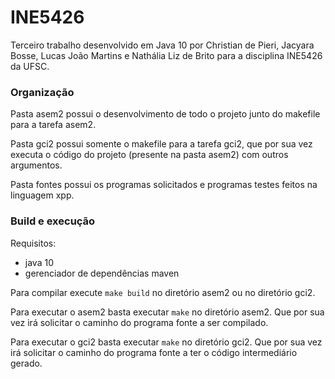 # INE5426

Terceiro trabalho desenvolvido em Java 10 por Christian de Pieri, Jacyara Bosse, Lucas João Martins e Nathália Liz de Brito para a disciplina INE5426 da UFSC.

### Organização ###

Pasta asem2 possui o desenvolvimento de todo o projeto junto do makefile para a tarefa asem2.

Pasta gci2 possui somente o makefile para a tarefa gci2, que por sua vez executa o código do projeto (presente na pasta asem2) com outros argumentos.

Pasta fontes possui os programas solicitados e programas testes feitos na linguagem xpp.

### Build e execução ###

Requisitos:
- java 10
- gerenciador de dependências maven

Para compilar execute `make build` no diretório asem2 ou no diretório gci2.

Para executar o asem2 basta executar `make` no diretório asem2. Que por sua vez irá solicitar o caminho do programa fonte a ser compilado.

Para executar o gci2 basta executar `make` no diretório gci2. Que por sua vez irá solicitar o caminho do programa fonte a ter o código intermediário gerado.
